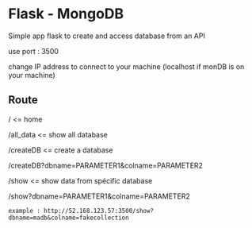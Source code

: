 # Flask - MongoDB

Simple app flask to create and access database from an API

use port : 3500

change IP address to connect to your machine (localhost if monDB is on your machine)

## Route

/ <= home

/all_data <= show all database

/createDB <= create a database

/createDB?dbname=PARAMETER1&colname=PARAMETER2


/show <= show data from spécific database

/show?dbname=PARAMETER1&colname=PARAMETER2

```example : http://52.168.123.57:3500/show?dbname=madb&colname=fakecollection```



